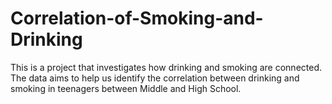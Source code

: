 # Correlation-of-Smoking-and-Drinking
This is a project that investigates how drinking and smoking are connected. The data aims to help us identify the correlation between drinking and smoking in teenagers between Middle and High School.
